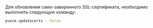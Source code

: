 Для обновления само-заверенного SSL-сертификата, необходимо выполнить следующую команду:

```bash
pvecm updatecerts --force
```
